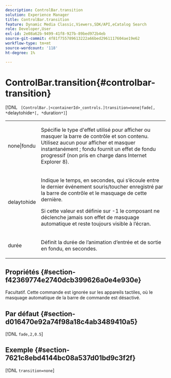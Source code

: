 ```yaml
---
description: ControlBar.transition
solution: Experience Manager
title: ControlBar.transition
feature: Dynamic Media Classic,Viewers,SDK/API,eCatalog Search
role: Developer,User
exl-id: 2e08a62b-9499-41f8-927b-89bed972b4eb
source-git-commit: 4f81f755789613222a66bed2961117604ae19e62
workflow-type: tm+mt
source-wordcount: '118'
ht-degree: 1%

---
```


# ControlBar.transition{#controlbar-transition}

[!DNL ` [ControlBar.|<containerId>_controls.]transition=none|fade[, *`delaytohide`*[, *`duration`*]`]

<table id="table_F71AA834FE494949A2D4B569EA5E721F"> 
 <tbody> 
  <tr> 
   <td colname="col1"> <p> <span class="codeph"> none|fondu </span> </p> </td> 
   <td colname="col2"> <p> Spécifie le type d'effet utilisé pour afficher ou masquer la barre de contrôle et son contenu. Utilisez <span class="codeph"> aucun </span> pour afficher et masquer instantanément ; <span class="codeph"> fondu </span> fournit un effet de fondu progressif (non pris en charge dans Internet Explorer 8). </p> </td> 
  </tr> 
  <tr> 
   <td colname="col1"> <p> <span class="codeph"> <span class="varname"> delaytohide </span> </span> </p> </td> 
   <td colname="col2"> <p> Indique le temps, en secondes, qui s’écoule entre le dernier événement souris/toucher enregistré par la barre de contrôle et le masquage de cette dernière. </p> <p> Si cette valeur est définie sur <span class="codeph"> -1 </span> le composant ne déclenche jamais son effet de masquage automatique et reste toujours visible à l’écran. </p> </td> 
  </tr> 
  <tr> 
   <td colname="col1"> <p> <span class="codeph"> <span class="varname"> durée </span> </span> </p> </td> 
   <td colname="col2"> <p> Définit la durée de l’animation d’entrée et de sortie en fondu, en secondes. </p> </td> 
  </tr> 
 </tbody> 
</table>

## Propriétés {#section-f42369774e2740dcb399626a0e4e930e}

Facultatif. Cette commande est ignorée sur les appareils tactiles, où le masquage automatique de la barre de commande est désactivé.

## Par défaut {#section-d016470e92a74f98a18c4ab3489410a5}

[!DNL `fade,2,0.5`]

## Exemple {#section-7621c8ebd4144bc08a537d01bd9c3f2f}

[!DNL `transition=none`]
